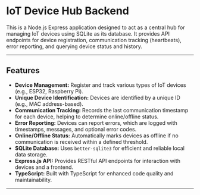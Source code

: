 # IoT Device Hub Backend

This is a Node.js Express application designed to act as a central hub for managing IoT devices using SQLite as its database. It provides API endpoints for device registration, communication tracking (heartbeats), error reporting, and querying device status and history.

---

## Features

* **Device Management:** Register and track various types of IoT devices (e.g., ESP32, Raspberry Pi).
* **Unique Device Identification:** Devices are identified by a unique ID (e.g., MAC address-based).
* **Communication Tracking:** Records the last communication timestamp for each device, helping to determine online/offline status.
* **Error Reporting:** Devices can report errors, which are logged with timestamps, messages, and optional error codes.
* **Online/Offline Status:** Automatically marks devices as offline if no communication is received within a defined threshold.
* **SQLite Database:** Uses `better-sqlite3` for efficient and reliable local data storage.
* **Express.js API:** Provides RESTful API endpoints for interaction with devices and a frontend.
* **TypeScript:** Built with TypeScript for enhanced code quality and maintainability.

---